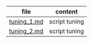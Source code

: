 
file|content
|----|----|
[tuning_1.md](tuning_1.md)| script tuning
[tuning_2.md](tuning_2.md)| script tuning